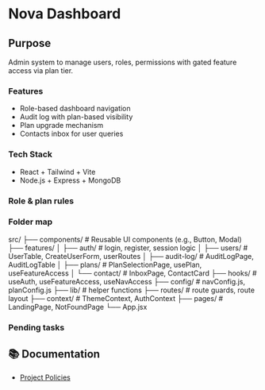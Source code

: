 # Nova Dashboard

## Purpose

Admin system to manage users, roles, permissions with gated feature access via plan tier.

### Features

- Role-based dashboard navigation
- Audit log with plan-based visibility
- Plan upgrade mechanism
- Contacts inbox for user queries

### Tech Stack

- React + Tailwind + Vite
- Node.js + Express + MongoDB

### Role & plan rules

### Folder map

src/
├── components/ # Reusable UI components (e.g., Button, Modal)
├── features/
│ ├── auth/ # login, register, session logic
│ ├── users/ # UserTable, CreateUserForm, userRoutes
│ ├── audit-log/ # AuditLogPage, AuditLogTable
│ ├── plans/ # PlanSelectionPage, usePlan, useFeatureAccess
│ └── contact/ # InboxPage, ContactCard
├── hooks/ # useAuth, useFeatureAccess, useNavAccess
├── config/ # navConfig.js, planConfig.js
├── lib/ # helper functions
├── routes/ # route guards, route layout
├── context/ # ThemeContext, AuthContext
├── pages/ # LandingPage, NotFoundPage
└── App.jsx

### Pending tasks

## 📚 Documentation

- [Project Policies](./PROJECT_POLICIES.md)
